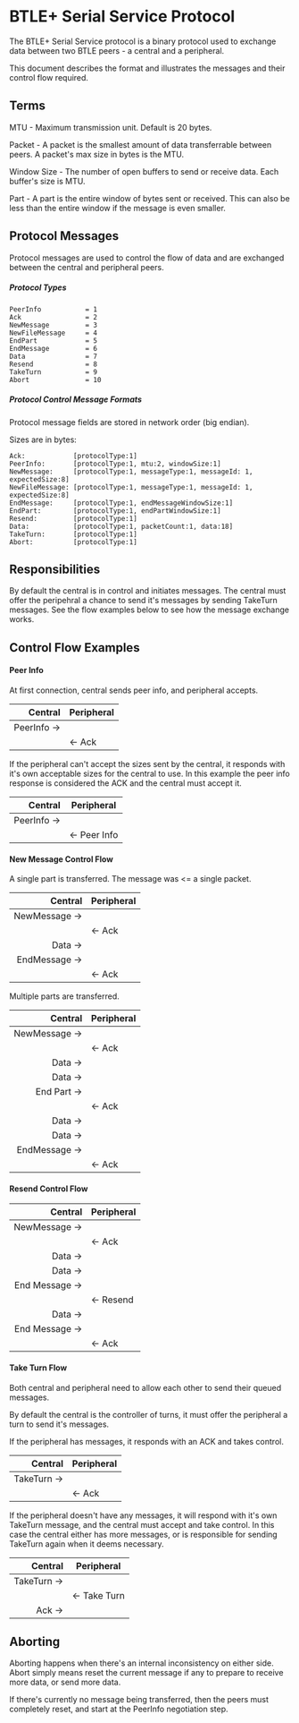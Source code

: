 # BTLE+ Serial Service Protocol

The BTLE+ Serial Service protocol is a binary protocol used to exchange data between two BTLE peers - a central and a peripheral.

This document describes the format and illustrates the messages and their control flow required.

## Terms

MTU - Maximum transmission unit. Default is 20 bytes.

Packet - A packet is the smallest amount of data transferrable between peers. A packet's max size in bytes is the MTU.

Window Size - The number of open buffers to send or receive data. Each buffer's size is MTU.

Part - A part is the entire window of bytes sent or received. This can also be less than the entire window if the message is even smaller.

## Protocol Messages

Protocol messages are used to control the flow of data and are exchanged between the central and peripheral peers.

##### Protocol Types

````
PeerInfo           = 1
Ack                = 2
NewMessage         = 3
NewFileMessage     = 4
EndPart            = 5
EndMessage         = 6
Data               = 7
Resend             = 8
TakeTurn           = 9
Abort              = 10
````

##### Protocol Control Message Formats

Protocol message fields are stored in network order (big endian).

Sizes are in bytes:

````
Ack:            [protocolType:1]
PeerInfo:       [protocolType:1, mtu:2, windowSize:1]
NewMessage:     [protocolType:1, messageType:1, messageId: 1, expectedSize:8]
NewFileMessage: [protocolType:1, messageType:1, messageId: 1, expectedSize:8]
EndMessage:     [protocolType:1, endMessageWindowSize:1]
EndPart:        [protocolType:1, endPartWindowSize:1]
Resend:         [protocolType:1]
Data:           [protocolType:1, packetCount:1, data:18]
TakeTurn:       [protocolType:1]
Abort:          [protocolType:1]
````

## Responsibilities

By default the central is in control and initiates messages. The central must offer the peripehral a chance to send it's messages by sending TakeTurn messages. See the flow examples below to see how the message exchange works.

## Control Flow Examples

#### Peer Info

At first connection, central sends peer info, and peripheral accepts.

|      Central | Peripheral |
|-------------:|------------|
|  PeerInfo -> |            |
|              | <- Ack     |

If the peripheral can't accept the sizes sent by the central, it responds with it's own acceptable sizes for the central to use. In this example the peer info response is considered the ACK and the central must accept it.

|      Central | Peripheral   |
|-------------:|--------------|
|  PeerInfo -> |              |
|              | <- Peer Info |

#### New Message Control Flow

A single part is transferred. The message was <= a single packet.

|        Central | Peripheral |
|---------------:|------------|
|  NewMessage -> |            |
|                | <- Ack     |
|        Data -> |            |
|  EndMessage -> |            |
|                | <- Ack     |

Multiple parts are transferred.

|        Central | Peripheral |
|---------------:|------------|
|  NewMessage -> |            |
|                | <- Ack     |
|        Data -> |            |
|        Data -> |            |
|    End Part -> |            |
|                | <- Ack     |
|        Data -> |            |
|        Data -> |            |
|  EndMessage -> |            |
|                | <- Ack     |

#### Resend Control Flow

|        Central | Peripheral |
|---------------:|------------|
|  NewMessage -> |            |
|                | <- Ack     |
|        Data -> |            |
|        Data -> |            |
| End Message -> |            |
|                | <- Resend  |
|        Data -> |            |
| End Message -> |            |
|                | <- Ack     |


#### Take Turn Flow

Both central and peripheral need to allow each other to send their queued messages.

By default the central is the controller of turns, it must offer the peripheral a turn to send it's messages.

If the peripheral has messages, it responds with an ACK and takes control.

|     Central | Peripheral |
|------------:|------------|
| TakeTurn -> |            |
|             | <- Ack     |

If the peripheral doesn't have any messages, it will respond with it's own TakeTurn message, and the central must accept and take control. In this case the central either has more messages, or is responsible for sending TakeTurn again when it deems necessary.

|     Central | Peripheral   |
|------------:|--------------|
| TakeTurn -> |              |
|             | <- Take Turn |
|      Ack -> |              |

## Aborting

Aborting happens when there's an internal inconsistency on either side. Abort simply means reset the current message if any to prepare to receive more data, or send more data.

If there's currently no message being transferred, then the peers must completely reset, and start at the PeerInfo negotiation step.
